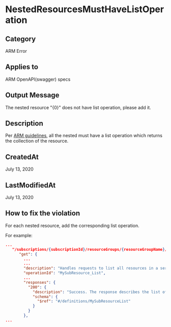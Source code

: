 # NestedResourcesMustHaveListOperation

## Category

ARM Error

## Applies to

ARM OpenAPI(swagger) specs

## Output Message

The nested resource "{0}" does not have list operation, please add it.

## Description

Per [ARM guidelines](https://github.com/Azure/azure-resource-manager-rpc/blob/master/v1.0/resource-api-reference.md), all the nested must have a list operation which returns the collection of the resource.

## CreatedAt

July 13, 2020

## LastModifiedAt

July 13, 2020

## How to fix the violation

For each nested resource, add the corresponding list operation.

For example:

```json
...
   "/subscriptions/{subscriptionId}/resourceGroups/{resourceGroupName}/providers/Microsoft.MyNameSpace/MyTopLevelResourceType/{name}/MySubResource": {
      "get": {
        ...
        ...
        "description": "Handles requests to list all resources in a service.",
        "operationId": "MySubResource_List",
        ...
        "responses": {
          "200": {
            "description": "Success. The response describes the list of Services in the service.",
            "schema": {
              "$ref": "#/definitions/MySubResourceList"
            }
          }
        },
...
```
